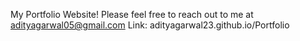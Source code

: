 My Portfolio Website! Please feel free to reach out to me at adityagarwal05@gmail.com
Link: adityagarwal23.github.io/Portfolio
